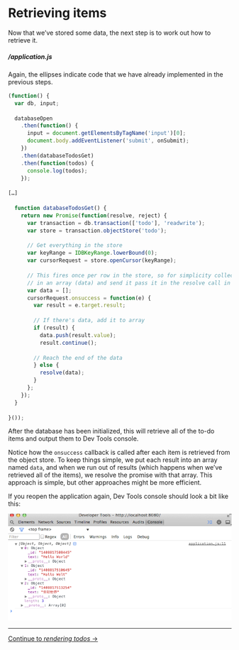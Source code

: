 # Retrieving items

Now that we’ve stored some data, the next step is to work out how to retrieve it.

##### /application.js

Again, the ellipses indicate code that we have already implemented in the previous steps.

```js
(function() {
  var db, input;

  databaseOpen
    .then(function() {
      input = document.getElementsByTagName('input')[0];
      document.body.addEventListener('submit', onSubmit);
    })
    .then(databaseTodosGet)
    .then(function(todos) {
      console.log(todos);
    }); 

[…]

  function databaseTodosGet() {
    return new Promise(function(resolve, reject) {
      var transaction = db.transaction(['todo'], 'readwrite');
      var store = transaction.objectStore('todo');

      // Get everything in the store
      var keyRange = IDBKeyRange.lowerBound(0);
      var cursorRequest = store.openCursor(keyRange);

      // This fires once per row in the store, so for simplicity collect the data
      // in an array (data) and send it pass it in the resolve call in one go
      var data = [];
      cursorRequest.onsuccess = function(e) {
        var result = e.target.result;

        // If there's data, add it to array
        if (result) {
          data.push(result.value);
          result.continue();

        // Reach the end of the data
        } else {
          resolve(data);
        }
      };
    });
  }

}());
```

After the database has been initialized, this will retrieve all of the to-do items and output them to Dev Tools console.

Notice how the `onsuccess` callback is called after each item is retrieved from the object store. To keep things simple, we put each result into an array named `data`, and when we run out of results (which happens when we’ve retrieved all of the items), we resolve the promise with that array. This approach is simple, but other approaches might be more efficient.

If you reopen the application again, Dev Tools console should look a bit like this:

![Screenshot of the scaffolded application](./screenshot.png)

---

[Continue to *rendering todos* →](../08-rendering-todos)
